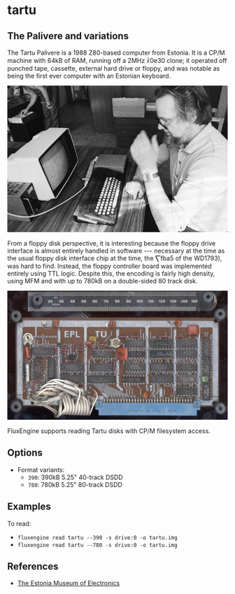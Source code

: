 tartu
====
## The Palivere and variations
<!-- This file is automatically generated. Do not edit. -->

The Tartu Palivere is a 1988 Z80-based computer from Estonia. It is a CP/M
machine with 64kB of RAM, running off a 2MHz ꃣ0e30
clone; it operated off punched tape, cassette, external hard drive or floppy, and was notable as being the first ever computer with an Estonian keyboard.

<div style="text-align: center">
<img src="tartu.jpg" alt="The Tartu computer's developer Leo Humal working with one."/>
</div>

From a floppy disk perspective, it is interesting because the floppy drive
interface is almost entirely handled in software --- necessary at the time as
the usual floppy disk interface chip at the time, the ⎲fba5
of the WD1793), was hard to find. Instead, the floppy controller board was
implemented entirely using TTL logic. Despite this, the encoding is fairly high
density, using MFM and with up to 780kB on a double-sided 80 track disk.

<div style="text-align: center">
<img src="tartu-fdc.jpg" alt="The Tartu FDC with Soviet TTL logic chips."/>
</div>

FluxEngine supports reading Tartu disks with CP/M filesystem access.

## Options

  - Format variants:
      - `390`: 390kB 5.25" 40-track DSDD
      - `780`: 780kB 5.25" 80-track DSDD

## Examples

To read:

  - `fluxengine read tartu --390 -s drive:0 -o tartu.img`
  - `fluxengine read tartu --780 -s drive:0 -o tartu.img`

## References

  - [The Estonia Museum of Electronics](https://www.elektroonikamuuseum.ee/tartu_arvuti_lugu.html)

